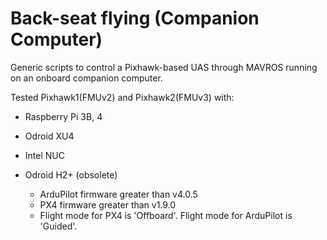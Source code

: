 # Back-seat flying (Companion Computer)
Generic scripts to control a Pixhawk-based UAS through MAVROS running on an onboard companion computer.

Tested Pixhawk1(FMUv2) and Pixhawk2(FMUv3) with:
- Raspberry Pi 3B, 4
- Odroid XU4
- Intel NUC
- Odroid H2+ (obsolete)

  - ArduPilot firmware greater than v4.0.5
  - PX4 firmware greater than v1.9.0
  - Flight mode for PX4 is 'Offboard'. Flight mode for ArduPilot is 'Guided'.
